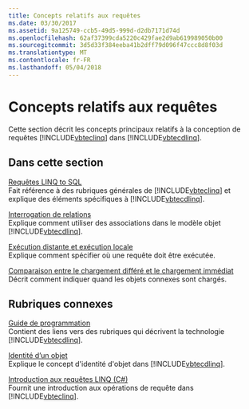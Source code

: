 ```yaml
---
title: Concepts relatifs aux requêtes
ms.date: 03/30/2017
ms.assetid: 9a125749-ccb5-49d5-999d-d2db7171d74d
ms.openlocfilehash: 62af37399cda5220c429fae2d9ab619989050b00
ms.sourcegitcommit: 3d5d33f384eeba41b2dff79d096f47ccc8d8f03d
ms.translationtype: MT
ms.contentlocale: fr-FR
ms.lasthandoff: 05/04/2018
---
```

# <a name="query-concepts"></a>Concepts relatifs aux requêtes
Cette section décrit les concepts principaux relatifs à la conception de requêtes [!INCLUDE[vbteclinq](../../../../../../includes/vbteclinq-md.md)] dans [!INCLUDE[vbtecdlinq](../../../../../../includes/vbtecdlinq-md.md)].  
  
## <a name="in-this-section"></a>Dans cette section  
 [Requêtes LINQ to SQL](../../../../../../docs/framework/data/adonet/sql/linq/linq-to-sql-queries.md)  
 Fait référence à des rubriques générales de [!INCLUDE[vbteclinq](../../../../../../includes/vbteclinq-md.md)] et explique des éléments spécifiques à [!INCLUDE[vbtecdlinq](../../../../../../includes/vbtecdlinq-md.md)].  
  
 [Interrogation de relations](../../../../../../docs/framework/data/adonet/sql/linq/querying-across-relationships.md)  
 Explique comment utiliser des associations dans le modèle objet [!INCLUDE[vbtecdlinq](../../../../../../includes/vbtecdlinq-md.md)].  
  
 [Exécution distante et exécution locale](../../../../../../docs/framework/data/adonet/sql/linq/remote-vs-local-execution.md)  
 Explique comment spécifier où une requête doit être exécutée.  
  
 [Comparaison entre le chargement différé et le chargement immédiat](../../../../../../docs/framework/data/adonet/sql/linq/deferred-versus-immediate-loading.md)  
 Décrit comment indiquer quand les objets connexes sont chargés.  
  
## <a name="related-sections"></a>Rubriques connexes  
 [Guide de programmation](../../../../../../docs/framework/data/adonet/sql/linq/programming-guide.md)  
 Contient des liens vers des rubriques qui décrivent la technologie [!INCLUDE[vbtecdlinq](../../../../../../includes/vbtecdlinq-md.md)].  
  
 [Identité d’un objet](../../../../../../docs/framework/data/adonet/sql/linq/object-identity.md)  
 Explique le concept d'identité d'objet dans [!INCLUDE[vbtecdlinq](../../../../../../includes/vbtecdlinq-md.md)].  
  
 [Introduction aux requêtes LINQ (C#)](~/docs/csharp/programming-guide/concepts/linq/introduction-to-linq-queries.md)  
 Fournit une introduction aux opérations de requête dans [!INCLUDE[vbteclinq](../../../../../../includes/vbteclinq-md.md)].
